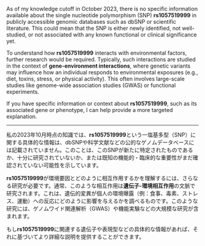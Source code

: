 As of my knowledge cutoff in October 2023, there is no specific information available about the single nucleotide polymorphism (SNP) **rs1057519999** in publicly accessible genomic databases such as dbSNP or scientific literature. This could mean that the SNP is either newly identified, not well-studied, or not associated with any known functional or clinical significance yet. 

To understand how **rs1057519999** interacts with environmental factors, further research would be required. Typically, such interactions are studied in the context of **gene-environment interactions**, where genetic variants may influence how an individual responds to environmental exposures (e.g., diet, toxins, stress, or physical activity). This often involves large-scale studies like genome-wide association studies (GWAS) or functional experiments.

If you have specific information or context about **rs1057519999**, such as its associated gene or phenotype, I can help provide a more targeted explanation.

---

私の2023年10月時点の知識では、**rs1057519999**という一塩基多型（SNP）に関する具体的な情報は、dbSNPや科学文献などの公的なゲノムデータベースには記載されていません。このことは、このSNPが新たに特定されたものであるか、十分に研究されていないか、または既知の機能的・臨床的な重要性がまだ確認されていない可能性を示しています。

**rs1057519999**が環境要因とどのように相互作用するかを理解するには、さらなる研究が必要です。通常、このような相互作用は**遺伝子-環境相互作用**の文脈で研究されます。これは、遺伝的変異が個人の環境曝露（例：食事、毒素、ストレス、運動）への反応にどのように影響を与えるかを調べるものです。このような研究には、ゲノムワイド関連解析（GWAS）や機能実験などの大規模な研究が含まれます。

もし**rs1057519999**に関連する遺伝子や表現型などの具体的な情報があれば、それに基づいてより詳細な説明を提供することができます。